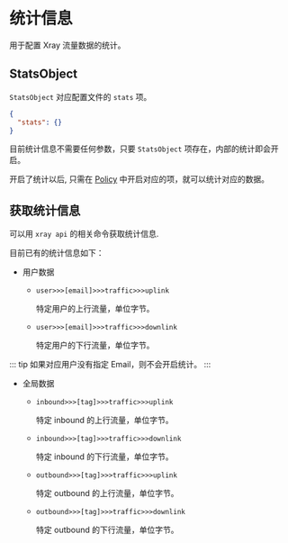 # 统计信息

用于配置 Xray 流量数据的统计。

## StatsObject

`StatsObject` 对应配置文件的 `stats` 项。

```json
{
  "stats": {}
}
```

目前统计信息不需要任何参数，只要 `StatsObject` 项存在，内部的统计即会开启。

开启了统计以后, 只需在 [Policy](./policy.md)
中开启对应的项，就可以统计对应的数据。

## 获取统计信息

可以用 `xray api` 的相关命令获取统计信息.

目前已有的统计信息如下：

- 用户数据
  - `user>>>[email]>>>traffic>>>uplink`

    特定用户的上行流量，单位字节。

  - `user>>>[email]>>>traffic>>>downlink`

    特定用户的下行流量，单位字节。

::: tip 如果对应用户没有指定 Email，则不会开启统计。 :::

- 全局数据
  - `inbound>>>[tag]>>>traffic>>>uplink`

    特定 inbound 的上行流量，单位字节。

  - `inbound>>>[tag]>>>traffic>>>downlink`

    特定 inbound 的下行流量，单位字节。

  - `outbound>>>[tag]>>>traffic>>>uplink`

    特定 outbound 的上行流量，单位字节。

  - `outbound>>>[tag]>>>traffic>>>downlink`

    特定 outbound 的下行流量，单位字节。
